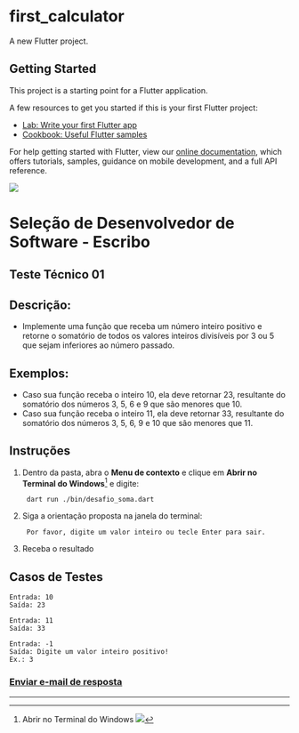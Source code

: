 # first_calculator

A new Flutter project.

## Getting Started

This project is a starting point for a Flutter application.

A few resources to get you started if this is your first Flutter project:

- [Lab: Write your first Flutter app](https://flutter.dev/docs/get-started/codelab)
- [Cookbook: Useful Flutter samples](https://flutter.dev/docs/cookbook)

For help getting started with Flutter, view our
[online documentation](https://flutter.dev/docs), which offers tutorials,
samples, guidance on mobile development, and a full API reference.


![](https://i.imgur.com/ZmXCPz4.png)

# **Seleção de Desenvolvedor de Software - Escribo**

## **Teste Técnico 01**
## Descrição:

- Implemente uma função que receba um número inteiro positivo e retorne o somatório de todos os valores inteiros divisíveis por 3 ou 5 que sejam inferiores ao número passado.

## Exemplos:

- Caso sua função receba o inteiro 10, ela deve retornar 23, resultante do somatório dos números 3, 5, 6 e 9 que são menores que 10.
- Caso sua função receba o inteiro 11, ela deve retornar 33, resultante do somatório dos números 3, 5, 6, 9 e 10 que são menores que 11.


## Instruções

1. Dentro da pasta, abra o **Menu de contexto** e clique em **Abrir no Terminal do Windows**[^1] e digite:

        dart run ./bin/desafio_soma.dart

2. Siga a orientação proposta na janela do terminal: 
        
        Por favor, digite um valor inteiro ou tecle Enter para sair.

3. Receba o resultado

## Casos de Testes

```
Entrada: 10
Saída: 23
```
	
```
Entrada: 11
Saída: 33
```
	
```
Entrada: -1
Saída: Digite um valor inteiro positivo!
Ex.: 3
```

### [Enviar e-mail de resposta](mailto:jefersonlima@outlook.com?subject=PARABÉNS&body=Aprovado!)

---
[^1]: Abrir no Terminal do Windows
![](https://i.imgur.com/JTpbAE7.png)
